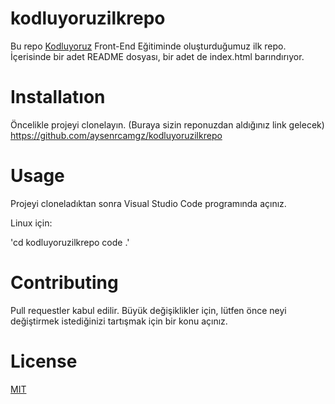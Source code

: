 # kodluyoruzilkrepo
Bu repo [Kodluyoruz](https://www.kodluyoruz.org/) Front-End Eğitiminde oluşturduğumuz ilk repo. İçerisinde bir adet README dosyası, bir adet de index.html barındırıyor.

# Installatıon
Öncelikle projeyi clonelayın. (Buraya sizin reponuzdan aldığınız link gelecek)
https://github.com/aysenrcamgz/kodluyoruzilkrepo

# Usage
Projeyi cloneladıktan sonra Visual Studio Code programında açınız.

Linux için:

'cd kodluyoruzilkrepo
code .'

# Contributing
Pull requestler kabul edilir. Büyük değişiklikler için, lütfen önce neyi değiştirmek istediğinizi tartışmak için bir konu açınız.

# License
[MIT](https://choosealicense.com/licenses/mit/)

